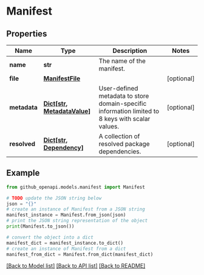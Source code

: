 # Manifest


## Properties

Name | Type | Description | Notes
------------ | ------------- | ------------- | -------------
**name** | **str** | The name of the manifest. | 
**file** | [**ManifestFile**](ManifestFile.md) |  | [optional] 
**metadata** | [**Dict[str, MetadataValue]**](MetadataValue.md) | User-defined metadata to store domain-specific information limited to 8 keys with scalar values. | [optional] 
**resolved** | [**Dict[str, Dependency]**](Dependency.md) | A collection of resolved package dependencies. | [optional] 

## Example

```python
from github_openapi.models.manifest import Manifest

# TODO update the JSON string below
json = "{}"
# create an instance of Manifest from a JSON string
manifest_instance = Manifest.from_json(json)
# print the JSON string representation of the object
print(Manifest.to_json())

# convert the object into a dict
manifest_dict = manifest_instance.to_dict()
# create an instance of Manifest from a dict
manifest_from_dict = Manifest.from_dict(manifest_dict)
```
[[Back to Model list]](../README.md#documentation-for-models) [[Back to API list]](../README.md#documentation-for-api-endpoints) [[Back to README]](../README.md)


